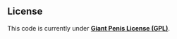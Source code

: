 License
---
This code is currently under [**Giant Penis License (GPL)**](http://giant-penis-license.org).
